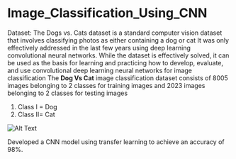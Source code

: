 # Image_Classification_Using_CNN
Dataset: The Dogs vs. Cats dataset is a standard computer vision dataset that involves classifying photos as either containing a dog or cat
It was only effectively addressed in the last few years using deep learning convolutional neural networks. While the dataset is effectively solved, it can be used as the basis for learning and practicing how to develop, evaluate, and use convolutional deep learning neural networks for image classification
The **Dog Vs Cat** image classification dataset consists of 8005 images belonging to 2 classes for training images and 2023 images belonging to 2 classes for testing images 


1.   Class I = Dog
2.   Class II= Cat

![Alt Text](https://imgur.com/d8Qd1hD.gif)

Developed a CNN model using transfer learning to achieve an accuracy of 98%.
